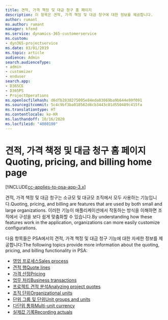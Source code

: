 ```yaml
---
title: 견적, 가격 책정 및 대금 청구 홈 페이지
description: 이 항목은 견적, 가격 책정 및 대금 청구에 대한 정보를 제공합니다.
author: rumant
ms.author: rumant
manager: kfend
ms.service: dynamics-365-customerservice
ms.custom:
- dyn365-projectservice
ms.date: 03/01/2019
ms.topic: article
audience: Admin
search.audienceType:
- admin
- customizer
- enduser
search.app:
- D365CE
- D365PS
- ProjectOperations
ms.openlocfilehash: d6dfb2838275095e84eda03869ba9b644e99f091
ms.sourcegitcommit: 5c4c9bf3ba018562d6cb3443c01d550489c415fa
ms.translationtype: HT
ms.contentlocale: ko-KR
ms.lasthandoff: 10/16/2020
ms.locfileid: "4080100"
---
```

# <a name="quoting-pricing-and-billing-home-page"></a><span data-ttu-id="0674f-103">견적, 가격 책정 및 대금 청구 홈 페이지</span><span class="sxs-lookup"><span data-stu-id="0674f-103">Quoting, pricing, and billing home page</span></span>

[!INCLUDE[cc-applies-to-psa-app-3.x](../includes/cc-applies-to-psa-app-3x.md)]

<span data-ttu-id="0674f-104">견적, 가격 책정 및 대금 청구는 소규모 및 대규모 조직에서 모두 사용하는 기능입니다.</span><span class="sxs-lookup"><span data-stu-id="0674f-104">Quoting, pricing, and billing are features that are used by both small and large organizations.</span></span> <span data-ttu-id="0674f-105">이러한 기능이 애플리케이션에서 작동하는 방식을 이해하면 조직에서 구성을 보다 쉽게 맞춤화할 수 있습니다.</span><span class="sxs-lookup"><span data-stu-id="0674f-105">By understanding how these features work in the application, organizations can more easily customize configurations.</span></span>

<span data-ttu-id="0674f-106">다음 항목들은 PSA에서의 견적, 가격 책정 및 대금 청구 기능에 대한 자세한 정보를 제공합니다:</span><span class="sxs-lookup"><span data-stu-id="0674f-106">The following topics provide more information about the quoting, pricing, and billing functionality in PSA:</span></span>

- [<span data-ttu-id="0674f-107">영업 프로세스</span><span class="sxs-lookup"><span data-stu-id="0674f-107">Sales process</span></span>](basic-sales-process.md)
- [<span data-ttu-id="0674f-108">견적 행</span><span class="sxs-lookup"><span data-stu-id="0674f-108">Quote lines</span></span>](basic-quote-lines.md)
- [<span data-ttu-id="0674f-109">가격 산정</span><span class="sxs-lookup"><span data-stu-id="0674f-109">Pricing</span></span>](basic-pricing.md)
- [<span data-ttu-id="0674f-110">업무 처리</span><span class="sxs-lookup"><span data-stu-id="0674f-110">Business transactions</span></span>](basic-business-transactions.md)
- [<span data-ttu-id="0674f-111">프로젝트 견적 분석</span><span class="sxs-lookup"><span data-stu-id="0674f-111">Analyzing project quotes</span></span>](basic-analyzing-quotes.md)
- [<span data-ttu-id="0674f-112">조직 단위</span><span class="sxs-lookup"><span data-stu-id="0674f-112">Organizational units</span></span>](advanced-organizational.md)
- [<span data-ttu-id="0674f-113">단위 그룹 및 단위</span><span class="sxs-lookup"><span data-stu-id="0674f-113">Unit groups and units</span></span>](advanced-units.md)
- [<span data-ttu-id="0674f-114">다단위 통화</span><span class="sxs-lookup"><span data-stu-id="0674f-114">Multi-unit currency</span></span>](advanced-currency.md)
- [<span data-ttu-id="0674f-115">실제값 기록</span><span class="sxs-lookup"><span data-stu-id="0674f-115">Recording actuals</span></span>](advanced-actuals.md)
